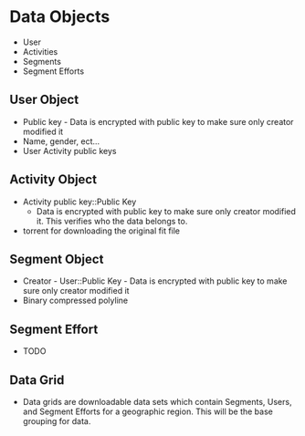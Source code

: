 # Data Objects
 * User 
 * Activities
 * Segments
 * Segment Efforts

## User Object
 * Public key - Data is encrypted with public key to make sure only creator modified it
 * Name, gender, ect…
 * User Activity public keys

## Activity Object
 * Activity public key::Public Key
   * Data is encrypted with public key to make sure only creator modified it. This verifies who the data belongs to.
 * torrent for downloading the original fit file

## Segment Object
  * Creator - User::Public Key - Data is encrypted with public key to make sure only creator modified it
  * Binary compressed polyline
  
## Segment Effort
 * TODO
 
 
## Data Grid
 * Data grids are downloadable data sets which contain Segments, Users, and Segment Efforts for a geographic region. This will be the base grouping for data.


